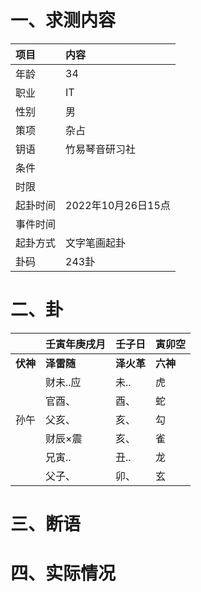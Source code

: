 # 一、求测内容
|项目|内容|
|:-|:-|
|年龄|34|
|职业|IT|
|性别|男|
|策项|杂占|
|钥语|竹易琴音研习社|
|条件||
|时限||
|起卦时间|2022年10月26日15点|
|事件时间||
|起卦方式|文字笔画起卦|
|卦码|243卦|

# 二、卦
||壬寅年庚戌月|壬子日|寅卯空|
|:-|:-|:-|:-|
|**伏神**|**泽雷随**|**泽火革**|**六神**|
||财未..应|未..|虎|
||官酉、|酉、|蛇|
|孙午|父亥、|亥、|勾|
||财辰×震|亥、|雀|
||兄寅..|丑..|龙|
||父子、|卯、|玄|


# 三、断语

# 四、实际情况